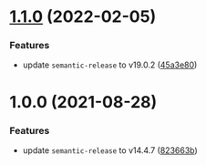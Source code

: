 # [1.1.0](https://github.com/joelvoss/semantic-release-pkg/compare/v1.0.0...v1.1.0) (2022-02-05)


### Features

* update `semantic-release` to v19.0.2 ([45a3e80](https://github.com/joelvoss/semantic-release-pkg/commit/45a3e80534327f94ecf5c16ce24063d490ff64fb))

# 1.0.0 (2021-08-28)


### Features

* update `semantic-release` to v14.4.7 ([823663b](https://github.com/joelvoss/semantic-release-pkg/commit/823663b2150a4584493262d0e3c3aa5141671720))
